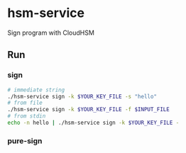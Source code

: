 hsm-service
====
Sign program with CloudHSM

## Run
### sign
```bash
# immediate string
./hsm-service sign -k $YOUR_KEY_FILE -s "hello"
# from file
./hsm-service sign -k $YOUR_KEY_FILE -f $INPUT_FILE
# from stdin
echo -n hello | ./hsm-service sign -k $YOUR_KEY_FILE -
```

### pure-sign
